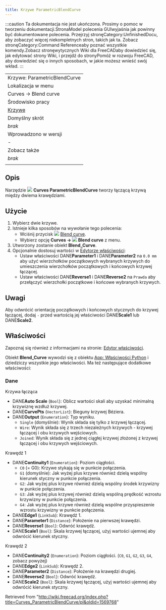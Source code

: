 ```yaml
---
title: Krzywe ParametricBlendCurve
---
```

:::caution
Ta dokumentacja nie jest ukończona. Prosimy o pomoc w tworzeniu dokumentacji.StronaModel polecenia GUIwyjaśnia jak powinny być dokumentowane polecenia. Przejrzyj stronęCategory:UnfinishedDocu, aby zobaczyć więcej niekompletnych stron, takich jak ta. Zobacz stronęCategory:Command Referenceaby poznać wszystkie komendy.Zobacz stronęwytycznych Wiki dla FreeCADaby dowiedzieć się, jak edytować strony Wiki, i przejdź do stronyPomóż w rozwoju FreeCAD, aby dowiedzieć się o innych sposobach, w jakie możesz wnieść swój wkład.
:::

|  |
| --- |
| Krzywe: ParametricBlendCurve |
| Lokalizacja w menu |
| Curves → Blend curve |
| Środowisko pracy |
| [Krzywe](/Curves_Workbench/pl "Curves Workbench/pl") |
| Domyślny skrót |
| *brak* |
| Wprowadzono w wersji |
| - |
| Zobacz także |
| *brak* |
|  |

## Opis

Narzędzie ![](/images/Curves_ParametricBlendCurve.svg) **Curves ParametricBlendCurve** tworzy łączącą krzywą między dwiema krawędziami.

## Użycie

1. Wybierz dwie krzywe.
2. Istnieje kilka sposobów na wywołanie tego polecenia:
   * Wciśnij przycisk ![](/images/Curves_ParametricBlendCurve.svg) [Blend curve](/Curves_ParametricBlendCurve "Curves ParametricBlendCurve").
   * Wybierz opcję **Curves → ![](/images/Curves_ParametricBlendCurve.svg) Blend curve** z menu.
3. Utworzony zostanie obiekt **Blend\_Curve**.
4. Opcjonalnie dostosuj wartości w [Edytorze właściwości](/Property_editor/pl "Property editor/pl"):
   * Ustaw właściwości DANE**Parameter1** i DANE**Parameter2** na `0.0 mm` aby użyć wierzchołków początkowych wybranych krzywych do umieszczenia wierzchołków początkowych i końcowych krzywej łączącej.
   * Ustaw właściwości DANE**Reverse1** i DANE**Reverse2** na `Prawda` aby przełączyć wierzchołki początkowe i końcowe wybranych krzywych.

## Uwagi

Aby odwrócić orientację początkowych i końcowych stycznych do krzywej łączącej, dodaj `-` przed wartością jej właściwości DANE**Scale1** lub DANE**Scale2**.

## Właściwości

Zapoznaj się również z informacjami na stronie: [Edytor właściwości](/Property_editor/pl "Property editor/pl").

Obiekt **Blend\_Curve** wywodzi się z obiektu [App: Właściwości Python](/App_FeaturePython/pl "App FeaturePython/pl") i dziedziczy wszystkie jego właściwości. Ma też następujące dodatkowe właściwości:

### Dane

Krzywa łącząca

* DANE**Auto Scale** (`Bool`): Oblicz wartości skali aby uzyskać minimalną krzywiznę wzdłuż krzywej.
* DANE**CurvePts** (`VectorList`): Bieguny krzywej Béziera.
* DANE**Output** (`Enumeration`): Typ wyniku.
  + `Single` (domyślnie): Wynik składa się tylko z krzywej łączącej.
  + `Wire`: Wynik składa się z trzech niezależnych krzywych - krzywej łączącej i obu krzywych wejściowych.
  + `Joined`: Wynik składa się z jednej ciągłej krzywej złożonej z krzywej łączącej i obu krzywych wejściowych.

Krawędź 1

* DANE**Continuity1** (`Enumeration`): Poziom ciągłości.
  + `C0` (= G0): Krzywe stykają się w punkcie połączenia.
  + `G1` (domyślnie): Jak wyżej plus krzywe również dzielą wspólny kierunek styczny w punkcie połączenia.
  + `G2`: Jak wyżej plus krzywe również dzielą wspólny środek krzywizny w punkcie połączenia.
  + `G3`: Jak wyżej plus krzywej również dzielą wspólną prędkość wzrostu krzywizny w punkcie połączenia.
  + `G4`: Jak wyżej plus krzywe również dzielą wspólne przyspieszenie wzrostu krzywizny w punkcie połączenia.
* DANE**Edge1** (`LinkSub`): Krawędź 1.
* DANE**Parameter1** (`Distance`): Położenie na pierwszej krawędzi.
* DANE**Reverse1** (`Bool`): Odwróć krawędź.
* DANE**Scale1** (`Bool`): Skala krzywej łączącej, użyj wartości ujemnej aby odwrócić kierunek styczny.

Krawędź 2

* DANE**Continuity2** (`Enumeration`): Poziom ciągłości. (`C0`, `G1`, `G2`, `G3`, `G4`, zobacz powyżej)
* DANE**Edge2** (`LinkSub`): Krawędź 2.
* DANE**Parameter2** (`Distance`): Położenie na krawędzi drugiej.
* DANE**Reverse2** (`Bool`): Odwróć krawędź.
* DANE**Scale2** (`Bool`): Skala krzywej łączącej, użyj wartości ujemnej aby odwrócić kierunek styczny.

Retrieved from "<http://wiki.freecad.org/index.php?title=Curves_ParametricBlendCurve/pl&oldid=1569768>"